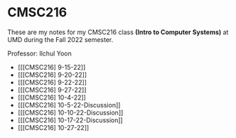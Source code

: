 # CMSC216

These are my notes for my CMSC216 class **(Intro to Computer Systems)** at UMD during the Fall 2022 semester.

Professor: Ilchul Yoon

- [[[CMSC216] 9-15-22]]
- [[[CMSC216] 9-20-22]]
- [[[CMSC216] 9-22-22]]
- [[[CMSC216] 9-27-22]]
- [[[CMSC216] 10-4-22]]
- [[[CMSC216] 10-5-22-Discussion]]
- [[[CMSC216] 10-10-22-Discussion]]
- [[[CMSC216] 10-17-22-Discussion]]
- [[[CMSC216] 10-27-22]]
